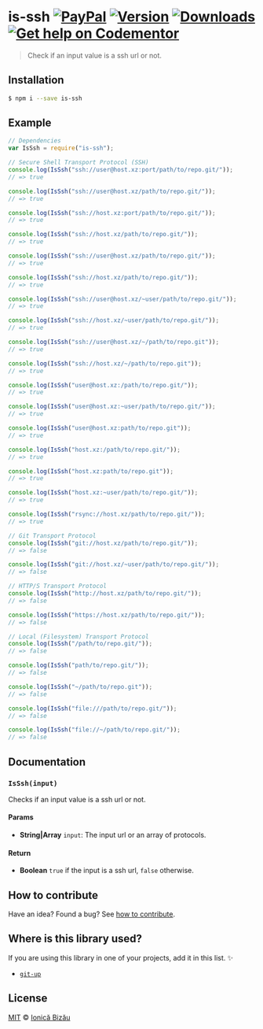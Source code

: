 # is-ssh [![PayPal](https://img.shields.io/badge/%24-paypal-f39c12.svg)][paypal-donations] [![Version](https://img.shields.io/npm/v/is-ssh.svg)](https://www.npmjs.com/package/is-ssh) [![Downloads](https://img.shields.io/npm/dt/is-ssh.svg)](https://www.npmjs.com/package/is-ssh) [![Get help on Codementor](https://cdn.codementor.io/badges/get_help_github.svg)](https://www.codementor.io/johnnyb?utm_source=github&utm_medium=button&utm_term=johnnyb&utm_campaign=github)

> Check if an input value is a ssh url or not.

## Installation

```sh
$ npm i --save is-ssh
```

## Example

```js
// Dependencies
var IsSsh = require("is-ssh");

// Secure Shell Transport Protocol (SSH)
console.log(IsSsh("ssh://user@host.xz:port/path/to/repo.git/"));
// => true

console.log(IsSsh("ssh://user@host.xz/path/to/repo.git/"));
// => true

console.log(IsSsh("ssh://host.xz:port/path/to/repo.git/"));
// => true

console.log(IsSsh("ssh://host.xz/path/to/repo.git/"));
// => true

console.log(IsSsh("ssh://user@host.xz/path/to/repo.git/"));
// => true

console.log(IsSsh("ssh://host.xz/path/to/repo.git/"));
// => true

console.log(IsSsh("ssh://user@host.xz/~user/path/to/repo.git/"));
// => true

console.log(IsSsh("ssh://host.xz/~user/path/to/repo.git/"));
// => true

console.log(IsSsh("ssh://user@host.xz/~/path/to/repo.git"));
// => true

console.log(IsSsh("ssh://host.xz/~/path/to/repo.git"));
// => true

console.log(IsSsh("user@host.xz:/path/to/repo.git/"));
// => true

console.log(IsSsh("user@host.xz:~user/path/to/repo.git/"));
// => true

console.log(IsSsh("user@host.xz:path/to/repo.git"));
// => true

console.log(IsSsh("host.xz:/path/to/repo.git/"));
// => true

console.log(IsSsh("host.xz:path/to/repo.git"));
// => true

console.log(IsSsh("host.xz:~user/path/to/repo.git/"));
// => true

console.log(IsSsh("rsync://host.xz/path/to/repo.git/"));
// => true

// Git Transport Protocol
console.log(IsSsh("git://host.xz/path/to/repo.git/"));
// => false

console.log(IsSsh("git://host.xz/~user/path/to/repo.git/"));
// => false

// HTTP/S Transport Protocol
console.log(IsSsh("http://host.xz/path/to/repo.git/"));
// => false

console.log(IsSsh("https://host.xz/path/to/repo.git/"));
// => false

// Local (Filesystem) Transport Protocol
console.log(IsSsh("/path/to/repo.git/"));
// => false

console.log(IsSsh("path/to/repo.git/"));
// => false

console.log(IsSsh("~/path/to/repo.git"));
// => false

console.log(IsSsh("file:///path/to/repo.git/"));
// => false

console.log(IsSsh("file://~/path/to/repo.git/"));
// => false
```

## Documentation

### `IsSsh(input)`
Checks if an input value is a ssh url or not.

#### Params
- **String|Array** `input`: The input url or an array of protocols.

#### Return
- **Boolean** `true` if the input is a ssh url, `false` otherwise.

## How to contribute
Have an idea? Found a bug? See [how to contribute][contributing].

## Where is this library used?
If you are using this library in one of your projects, add it in this list. :sparkles:

 - [`git-up`](https://github.com/IonicaBizau/node-git-up)

## License

[MIT][license] © [Ionică Bizău][website]

[paypal-donations]: https://www.paypal.com/cgi-bin/webscr?cmd=_s-xclick&hosted_button_id=RVXDDLKKLQRJW
[donate-now]: http://i.imgur.com/6cMbHOC.png

[license]: http://showalicense.com/?fullname=Ionic%C4%83%20Biz%C4%83u%20%3Cbizauionica%40gmail.com%3E%20(http%3A%2F%2Fionicabizau.net)&year=2015#license-mit
[website]: http://ionicabizau.net
[contributing]: /CONTRIBUTING.md
[docs]: /DOCUMENTATION.md